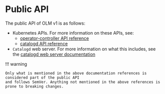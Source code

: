 # Public API
The public API of OLM v1 is as follows:

- Kubernetes APIs. For more information on these APIs, see:
    - [operator-controller API reference](./api/operator-controller-api-reference.md)
    - [catalogd API reference](./api/catalogd-api-reference.md)
- `Catalogd` web server. For more information on what this includes, see the [catalogd web server documentation](./api/catalogd-webserver.md)

!!! warning

    Only what is mentioned in the above documentation references is considered part of the public API
    and follows SemVer. Anything not mentioned in the above references is prone to breaking changes.
